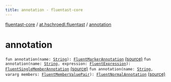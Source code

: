 ```yaml
---
title: annotation - fluentast-core
---
```


[fluentast-core](../index.html) / [at.hschroedl.fluentast](index.html) / [annotation](.)

# annotation

`fun annotation(name: `[`String`](https://kotlinlang.org/api/latest/jvm/stdlib/kotlin/-string/index.html)`): `[`FluentMarkerAnnotation`](../at.hschroedl.fluentast.ast.expression/-fluent-marker-annotation/index.html) [(source)](http://github.com/hschroedl/fluentast/tree/master/core/at.hschroedl.fluentast/Fluentast.kt#L15)
`fun annotation(name: `[`String`](https://kotlinlang.org/api/latest/jvm/stdlib/kotlin/-string/index.html)`, expression: `[`FluentExpression`](../at.hschroedl.fluentast.ast.expression/-fluent-expression/index.html)`): `[`FluentSingleMemberAnnotation`](../at.hschroedl.fluentast.ast.expression/-fluent-single-member-annotation/index.html) [(source)](http://github.com/hschroedl/fluentast/tree/master/core/at.hschroedl.fluentast/Fluentast.kt#L19)
`fun annotation(name: `[`String`](https://kotlinlang.org/api/latest/jvm/stdlib/kotlin/-string/index.html)`, vararg members: `[`FluentMemberValuePair`](../at.hschroedl.fluentast.ast/-fluent-member-value-pair/index.html)`): `[`FluentNormalAnnotation`](../at.hschroedl.fluentast.ast.expression/-fluent-normal-annotation/index.html) [(source)](http://github.com/hschroedl/fluentast/tree/master/core/at.hschroedl.fluentast/Fluentast.kt#L24)